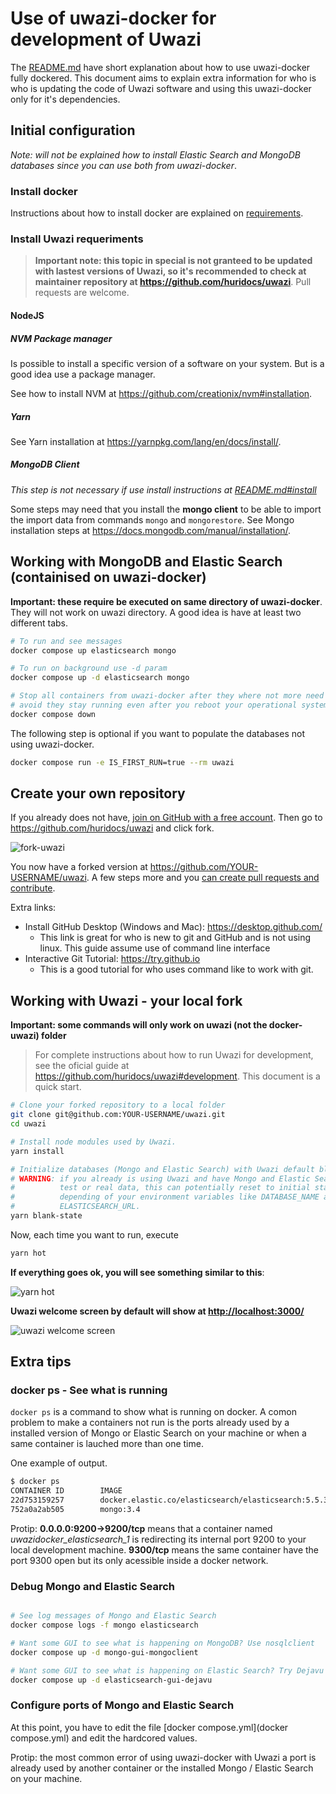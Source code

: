 # Use of uwazi-docker for development of Uwazi
The [README.md](README.md) have short explanation about how to use uwazi-docker
fully dockered. This document aims to explain extra information for who is
who is updating the code of Uwazi software and using this uwazi-docker only
for it's dependencies.

## Initial configuration

_Note: will not be explained how to install Elastic Search and MongoDB databases
since you can use both from uwazi-docker_.

### Install docker
Instructions about how to install docker are explained on [requirements](requirements.md).

### Install Uwazi requeriments
> **Important note: this topic in special is not granteed to be updated with
lastest versions of Uwazi, so it's recommended to check at maintainer repository
at <https://github.com/huridocs/uwazi>**. Pull requests are welcome.

#### NodeJS

##### NVM Package manager
Is possible to install a specific version of a software on your system. But is
a good idea use a package manager.

See how to install NVM at <https://github.com/creationix/nvm#installation>.

##### Yarn

See Yarn installation at <https://yarnpkg.com/lang/en/docs/install/>.

##### MongoDB Client
_This step is not necessary if use install instructions at
[README.md#install](README.md#install)_

Some steps may need that you install the **mongo client** to be able to import
the import data from commands `mongo` and `mongorestore`. See Mongo installation
steps at <https://docs.mongodb.com/manual/installation/>.

## Working with MongoDB and Elastic Search (containised on uwazi-docker)
**Important: these require be executed on same directory of uwazi-docker**. They
will not work on uwazi directory. A good idea is have at least two different
tabs.

```bash
# To run and see messages
docker compose up elasticsearch mongo

# To run on background use -d param
docker compose up -d elasticsearch mongo

# Stop all containers from uwazi-docker after they where not more need and
# avoid they stay running even after you reboot your operational system
docker compose down
```

The following step is optional if you want to populate the databases not using
uwazi-docker.

```bash
docker compose run -e IS_FIRST_RUN=true --rm uwazi
```

## Create your own repository
If you already does not have, [join on GitHub with a free account](https://github.com/join).
Then go to <https://github.com/huridocs/uwazi> and click fork.

![fork-uwazi](https://user-images.githubusercontent.com/812299/39087980-7020a3da-4580-11e8-8fe3-57b1c09e962c.png)

You now have a forked version at <https://github.com/YOUR-USERNAME/uwazi>.
A few steps more and you [can create pull requests and contribute](https://help.github.com/articles/creating-a-pull-request/).

Extra links:
- Install GitHub Desktop (Windows and Mac): <https://desktop.github.com/>
  - This link is great for who is new to git and GitHub and is not using linux.
    This guide assume use of command line interface
- Interactive Git Tutorial: <https://try.github.io>
  - This is a good tutorial for who uses command like to work with git.

## Working with Uwazi - your local fork
**Important: some commands will only work on uwazi (not the docker-uwazi) folder**


> For complete instructions about how to run Uwazi for development, see
the oficial guide at <https://github.com/huridocs/uwazi#development>. This
document is a quick start.

```bash
# Clone your forked repository to a local folder
git clone git@github.com:YOUR-USERNAME/uwazi.git
cd uwazi

# Install node modules used by Uwazi.
yarn install

# Initialize databases (Mongo and Elastic Search) with Uwazi default blank values
# WARNING: if you already is using Uwazi and have Mongo and Elastic Search with
#          test or real data, this can potentially reset to initial state
#          depending of your environment variables like DATABASE_NAME and
#          ELASTICSEARCH_URL.
yarn blank-state
```

Now, each time you want to run, execute

```bash
yarn hot
```

**If everything goes ok, you will see something similar to this**:

![yarn hot](https://user-images.githubusercontent.com/812299/39088499-a3d0783c-4589-11e8-997a-1703b4013617.png)

**Uwazi welcome screen by default will show at <http://localhost:3000/>**

![uwazi welcome screen](https://user-images.githubusercontent.com/812299/39088501-a8d3c5aa-4589-11e8-9997-bfbd64820f28.png)

## Extra tips

### docker ps - See what is running

`docker ps` is a command to show what is running on docker. A comon problem
to make a containers not run is the ports already used by a installed version
of Mongo or Elastic Search on your machine or when a same container is lauched
more than one time.

One example of output.

```bash
$ docker ps
CONTAINER ID        IMAGE                                                 COMMAND                  CREATED             STATUS              PORTS                              NAMES
22d753159257        docker.elastic.co/elasticsearch/elasticsearch:5.5.3   "elasticsearch -Expa…"   5 days ago          Up 3 minutes        0.0.0.0:9200->9200/tcp, 9300/tcp   uwazidocker_elasticsearch_1
752a0a2ab505        mongo:3.4                                             "docker-entrypoint.s…"   5 days ago          Up 3 minutes        0.0.0.0:27017->27017/tcp           uwazidocker_mongo_1
```

Protip: **0.0.0.0:9200->9200/tcp** means that a container named
_uwazidocker_elasticsearch_1_ is redirecting its internal port 9200 to your
local development machine. **9300/tcp** means the same container have the port
9300 open but its only acessible inside a docker network.

### Debug Mongo and Elastic Search

```bash

# See log messages of Mongo and Elastic Search
docker compose logs -f mongo elasticsearch

# Want some GUI to see what is happening on MongoDB? Use nosqlclient
docker compose up -d mongo-gui-mongoclient

# Want some GUI to see what is happening on Elastic Search? Try Dejavu
docker compose up -d elasticsearch-gui-dejavu
```
### Configure ports of Mongo and Elastic Search

At this point, you have to edit the file [docker compose.yml](docker compose.yml)
and edit the hardcored values.

Protip: the most common error of using uwazi-docker with Uwazi a port is already
used by another container or the installed Mongo / Elastic Search on your
machine.
